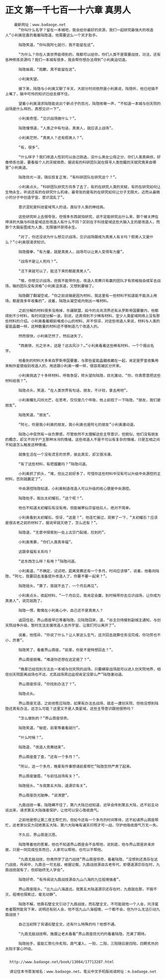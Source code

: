 # 正文 第一千七百一十六章 真男人
        最新网址：www.badaoge.net
          “你叫什么名字？留在一本城吧，我会给你最好的资源，我们一起研究最强大的改造人”小利奥狂喜的看着陆隐道，他需要这么一个天才助手。
      
          陆隐笑道，“你叫我阿七就行，我不能留在这”。
      
          “为什么？你在人类世界能得到的，我都可以给你，你们人类不是需要战技，功法，还有各种修炼资源吗？我们一本城有很多，我会帮你想办法得到”小利奥迫切道。
      
          陆隐耸肩，“抱歉，真不能留在这”。
      
          小利奥失望。
      
          接下来，陆隐与小利奥又聊了半天，大部分时间依然是小利奥说，陆隐听，他已经插不上嘴了，脑中可怜的知识已经支撑不住。
      
          望着小利奥渴求陆隐能说出个新点子的目光，陆隐咳嗽一声，“不知道一本城与创天院的战场是什么样的，真想见识一下”。
      
          小利奥奇怪，“见识战场做什么？”。
      
          陆隐憧憬道，“人类之中有句话，真男人，就应该上战场”。
      
          小利奥茫然，“真男人？还有假男人？”。
      
          “有，很多”。
      
          “什么样子？我们改造人性别可以自己挑选，没什么男女公母之分，你们人类真麻烦，好像修炼也是，要看每个人的天赋体质，据说有的科研团队就在探寻人类觉醒的天赋究竟来自哪里”小利奥道。
      
          陆隐目光一凛，随后恢复正常，“有科研团队在研究这个？”。
      
          小利奥点头，“科研团队研究方向多了去了，有的在研究人类的天赋，有的在研究如何让生物永生，听说还有的在研究什么机缘，最夸张的是有的在研究如何让分子无限大，近而从最微小的分子中创造宇宙，意识混乱了”。
      
          意识混轮是科技星域骂人的话，类似于人类的神经病。
      
          这些研究听上去很夸张，但很多东西就怕研究，说不定能研究出什么来，那个被关押在坤泽的大脑与科技星域这些改造人有什么不同？区别在于科技星域这些大脑入主的是改造人，而那个大脑妄图成为人类，无限循环获得永生。
      
          “对了，你还没说为什么想见识战场，见识战场跟成为真男人有关吗？假男人又是什么？”小利奥很渴求知识。
      
          陆隐握拳，“有力量，就是真男人，战场可以让男人变得有力量”。
      
          “战场不是让人死吗？”。
      
          “活下来就可以了，能活下来的都是真男人”。
      
          “哦，你想见识战场，但我不能带你去，改造人竞赛只有赢的团队才有资格独自成军去战场，输的团队没有资格”小利奥沮丧道，又想到要输了。
      
          陆隐翻了翻凝空戒，“你之前说输是因为材料，我这里有一些材料不知道能不能派上用场，都是我多年收集的”，说着，陆隐从凝空戒内倒出一堆材料。
      
          之前分解的材料很多没用掉，东疆联盟，如今的炎岚流界还有从罗斯帝国要塞内，他都得到不少材料，有时间就分解一波，别说，还真得到不少稀有材料，至少人类星域网络上没有那些材料的介绍。小利奥看着眼前堆成小山的材料，并不惊讶，对这些改造人来说，材料与人类的星能晶髓一样，这种数量的材料还不够制造几个改造人的。
      
          然而很快，小利奥茫然了，然后迷失了。
      
          “西奥铁，光之牙木，这是？远古风沙？…”小利奥看着这些稀有材料，一个个报出名字。
      
          他看到的材料大多来自罗斯帝国要塞，与那些星能晶髓收藏在一起，肯定是罗皇收集用来制作星使级别改造人的，用途跟小利奥一模一样，很容易被区分开来。
      
          小利奥挑选了十多样材料，呼吸急促，转头望向陆隐，目光激动，“你，你真愿意把这些材料给我？”。
      
          陆隐点头，笑道，“在人类世界有句话，朋友，不计较，拿去用吧”。
      
          小利奥瞳孔闪烁光芒，在思考，仅仅是几个呼吸，他上前抱了一下陆隐，“朋友，我们是朋友”。
      
          陆隐笑道，“朋友”。
      
          “阿七，你是我小利奥的朋友，我小利奥也是阿七的朋友”小利奥激动道。
      
          陆隐心中突然有一丝负罪感，尽管依然不太理解这些主导意识，但貌似，他们没有朋友的概念，却又不同于尸王那种冰冷的情绪，这些改造人不是不可以有复杂的情绪，只是互相之间不知道怎么触发这种情绪。
      
          就像生活在一个没有谎言的世界，彼此真实，却又很冷漠。
      
          “有了这些材料，有把握赢吗？”陆隐问道。
      
          小利奥抓了抓头，“难，但比之前好多了，可惜你这些材料中没有可以升级中央源控的主材料，否则就赢定了”。
      
          中央源控陆隐知道，小利奥制造改造人可以升级的核心便是中央源控。
      
          陆隐抬手，取出太初耀石，“这个呢？”。
      
          他也不知道太初耀石有没有用，但能被寒仙宗留给后人，绝对不简单。
      
          小利奥看到太初耀石，惊讶，“这是？”，他连忙接过，观察了一下，“太初耀石？应该是很古老之前的材料了，据说早就灭绝了，怎么还有？”。
      
          陆隐道，“无意中探索到一处上古宗门裂缝，捡到的”。
      
          小利奥羡慕，“你们人类真幸福”。
      
          这跟幸福有关系吗？
      
          “这东西怎么样？有用？”陆隐问道。
      
          小利奥道，“不确定，试试吧，距离竞赛还有一个多月，时间应该够”，说着，他看向陆隐，“阿七，我要回去准备提升改造人了，你要不要一起来？”。
      
          陆隐摇头，“算了，我就不去了，一个月后再见”。
      
          小利奥点头，收起材料，“一个月后见，我肯定会赢，到时候带你去见识战场，让你成为真男人”，说完就跑了。
      
          陆隐一愣，敢情在小利奥心中，自己还不是真男人？
      
          返回住处，界山首座早已等着陆隐，见陆隐回来，道，“谷主剑侍接到副城主通知，与创天院战争升级，暂时无法支援改造人去外宇宙，让我们可以离开了”。
      
          说着，他怪异，“你说了什么？让人家这么生气，这次回去就算任务没完成，你功劳也不小，厉害”。
      
          陆隐笑了，看着界山首座，“前辈，你是不是特想回去？”。
      
          界山首座抿嘴，“难道你还想在这定居了？”。
      
          “晚辈已经找到方法去一本城与创天院的战场，只要横穿战场就可以进入创天院地界，相信创天院距离战场也不远，尤其战场周边监视肯定没那么严”陆隐激动道。
      
          界山首座惊讶，“你找到办法了？”。
      
          陆隐点头。
      
          界山首座无语，之前他答应陆隐，如果有办法去战场，就走一遭创天院，但他没想到陆隐还真有办法，这怎么可能？这里又不是人类星域，这些主导意识跟他很熟吗？
      
          “怎么做到的？”界山首座惊奇。
      
          陆隐笑道，“秘密，前辈等着看就行”。
      
          “什么时候？”。
      
          陆隐道，“改造人竞赛结束”。
      
          界山首座查了查，“还有一个多月？”。
      
          “所以，这一个多月，晚辈有件事想请前辈帮忙”陆隐忽然严肃了起来。
      
          界山首座皱眉，“与前往战场有关？”。
      
          陆隐摇头，“与我第五大陆，道源宗有关”。
      
          界山首座目光陡睁，“说清楚”。
      
          九鼎战技一事，陆隐瞒不住了，第六大陆已经知道，迟早会传到第五大陆，还不如主动说出来，请求第五大陆强者保护，让他可以安心吸收鼎气。
      
          之前他是想让第二夜王帮忙的，但如今还有一个多月的时间等待，还不如请界山首座帮忙，这老家伙实力冠绝第五大陆，第六大陆唯有诸天印照才可一战，守护他吸收鼎气万无一失。
      
          不久后，界山首座沉思。
      
          陆隐等着他的答案，他也不知道界山首座会不会帮他，说到底，他与界山首座非亲非故，只是一同完成任务而已，人家可以帮他，也可以不帮他。
      
          “九鼎无敌战技，你竟然学了这门战技”界山首座惊奇，看着陆隐，“没想到还真存在这门战技，传闻中，九鼎合一可无敌，根据记载，九鼎战技源自古老年代，即便道源宗存在时，九鼎战技就有了，但却始终无人学会”。
      
          陆隐好奇，“有传闻说九鼎战技源自九山八海的九位祖境强者”。
      
          界山首座摇头，“比九山八海遥远，我第五大陆道源宗还存在时，九鼎就在那，不毁不灭，祖境也探索过，毫无动静”。
      
          陆隐不解，他靠石壁全文引动了九鼎战技，而石壁全文，不可能就他一个人会，托浮星老者既然能背下来，说明还有别人会，他不信九山八海祖境，一个都不会，但为什么无法引动九鼎战技？
      
          自己当初除了背诵石壁全文，还有什么特殊的吗？他想不通。
      
          “九鼎无敌战技啊，施展让老夫看看”界山首座目光灼灼看着陆隐，充满了期待。
      
          陆隐抬手，星能汇聚化作炙阳，鼎气灌入，一阳，二阳，三阳随后是四阳，四颗炙热的太阳于掌心环绕。
      
      
      http://www.badaoge.net/book/13084/17713287.html
      
      请记住本书首发域名：www.badaoge.net。笔尖中文手机版阅读网址：m.badaoge.net